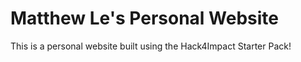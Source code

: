 # Matthew Le's Personal Website
This is a personal website built using the Hack4Impact Starter Pack!